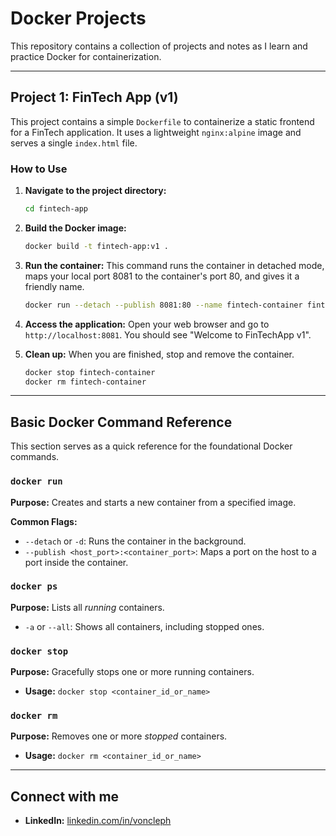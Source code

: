 # Docker Projects

This repository contains a collection of projects and notes as I learn and practice Docker for containerization.

---

## Project 1: FinTech App (v1)

This project contains a simple `Dockerfile` to containerize a static frontend for a FinTech application. It uses a lightweight `nginx:alpine` image and serves a single `index.html` file.

### How to Use

1.  **Navigate to the project directory:**
    ```bash
    cd fintech-app
    ```

2.  **Build the Docker image:**
    ```bash
    docker build -t fintech-app:v1 .
    ```

3.  **Run the container:**
    This command runs the container in detached mode, maps your local port 8081 to the container's port 80, and gives it a friendly name.
    ```bash
    docker run --detach --publish 8081:80 --name fintech-container fintech-app:v1
    ```

4.  **Access the application:**
    Open your web browser and go to `http://localhost:8081`. You should see "Welcome to FinTechApp v1".

5.  **Clean up:**
    When you are finished, stop and remove the container.
    ```bash
    docker stop fintech-container
    docker rm fintech-container
    ```

---

## Basic Docker Command Reference

This section serves as a quick reference for the foundational Docker commands.

### `docker run`

**Purpose:** Creates and starts a new container from a specified image.

**Common Flags:**
* `--detach` or `-d`: Runs the container in the background.
* `--publish <host_port>:<container_port>`: Maps a port on the host to a port inside the container.

### `docker ps`

**Purpose:** Lists all *running* containers.
* `-a` or `--all`: Shows all containers, including stopped ones.

### `docker stop`

**Purpose:** Gracefully stops one or more running containers.
* **Usage:** `docker stop <container_id_or_name>`

### `docker rm`

**Purpose:** Removes one or more *stopped* containers.
* **Usage:** `docker rm <container_id_or_name>`

---

## Connect with me

* **LinkedIn:** [linkedin.com/in/voncleph](https://www.linkedin.com/in/voncleph)